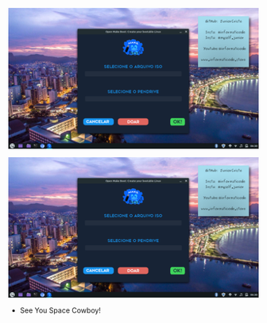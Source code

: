 
![](https://github.com/JuniorCriste/OpenMakeBoot/blob/master/assets/others/App.png)

![](https://github.com/JuniorCriste/OpenMakeBoot/blob/master/assets/others/App-ptbr.png)

- See You Space Cowboy!
